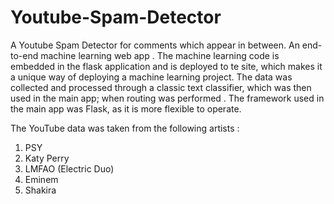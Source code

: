 # Youtube-Spam-Detector
A Youtube Spam Detector for comments which appear in between. An end-to-end machine learning web app . The machine learning code is embedded in the flask application and is deployed to te site, which makes it a unique way of deploying a machine learning project. The data was collected and processed through a classic text classifier, which was then used in the main app; when routing was performed . The framework used in the main app was Flask, as it is more flexible to operate.

The YouTube data was taken from the following artists :
1) PSY
2) Katy Perry
3) LMFAO (Electric Duo)
4) Eminem
5) Shakira


